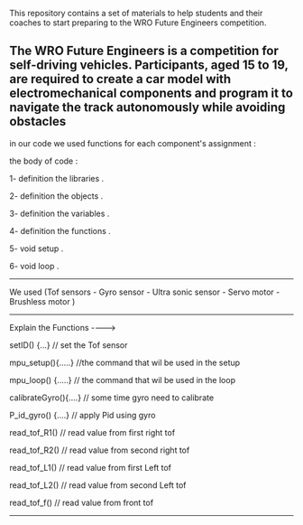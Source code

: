 This repository contains a set of materials to help students and their coaches to start preparing to the WRO Future Engineers competition.

The WRO Future Engineers is a competition for self-driving vehicles. Participants, aged 15 to 19, are required to create a car model with electromechanical components and program it to navigate the track autonomously while avoiding obstacles
----------------------------------------------------------------------------------------------------------------

in our code we used functions for each component's assignment :

the body of code :

1- definition the libraries .

2- definition the objects .

3- definition the variables .

4- definition the functions .

5- void setup . 

6-  void loop .

----------------------------------------------------------------------------------------------------------------

We used (Tof sensors - Gyro sensor - Ultra sonic sensor - Servo motor - Brushless motor )

----------------------------------------------------------------------------------------------------------------

Explain the Functions ---->

setID() {...} // set the Tof sensor

mpu_setup(){.....} //the command that wil be used in the setup 

mpu_loop() {.....}      // the command that wil be used in the loop

calibrateGyro(){....}   // some time gyro need to calibrate

P_id_gyro() {....} // apply Pid using gyro

read_tof_R1() // read value from first right tof

read_tof_R2() // read value from second right tof

read_tof_L1() // read value from first Left tof

read_tof_L2() // read value from second Left tof

read_tof_f() // read value from front tof

----------------------------------------------------------------------------------------------------------------




